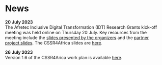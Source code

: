 # News

**20 July 2023**  
The Afretec Inclusive Digital Transformation (IDT) Research Grants kick-off meeting was held online on Thursday 20 July.  Key resources from the meeting include the <a href="https://docs.google.com/presentation/d/e/2PACX-1vTHtLY4z_utxNVQjGYs_xXnoHp2brG9VmxNLoibiE4NdqZqYQUTHyty_dCJ1vsWcw/pub">slides presented by the organizers</a> and the <a href="https://docs.google.com/presentation/d/e/2PACX-1vSiuaUpQfCTiuouHXsqDPLLeE79t9FRxFz1HfIefQXJlJFoPoagDpQ4idfTfgytFb233D4Y2S_dhM1L/pub">partner project slides</a>.
The CSSR4Africa slides are [here](https://cssr4africa.github.io/resources/2023-07-20_CSSR4Africa.pdf).

**26 July 2023**  
Version 1.6 of the CSSR4Arica work plan is available [here](https://cssr4africa.github.io/CSSR4Africa_Work_Plan.pdf).




